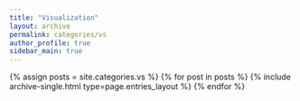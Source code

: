 ```yaml
---
title: "Visualization"
layout: archive
permalink: categories/vs
author_profile: true
sidebar_main: true
---
```



{% assign posts = site.categories.vs %}
{% for post in posts %} {% include archive-single.html type=page.entries_layout %} {% endfor %}